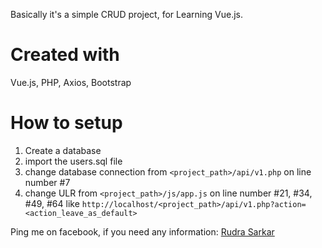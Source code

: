 Basically it's a simple CRUD project, for Learning Vue.js.

# Created with
Vue.js, PHP, Axios, Bootstrap

# How to setup

1. Create a database
2. import the users.sql file
3. change database connection from `<project_path>/api/v1.php` on line number #7
4. change ULR from `<project_path>/js/app.js` on line number #21, #34, #49, #64 like `http://localhost/<project_path>/api/v1.php?action=<action_leave_as_default>`

Ping me on facebook, if you need any information: [Rudra Sarkar](https://www.facebook.com/R.sark4r)
